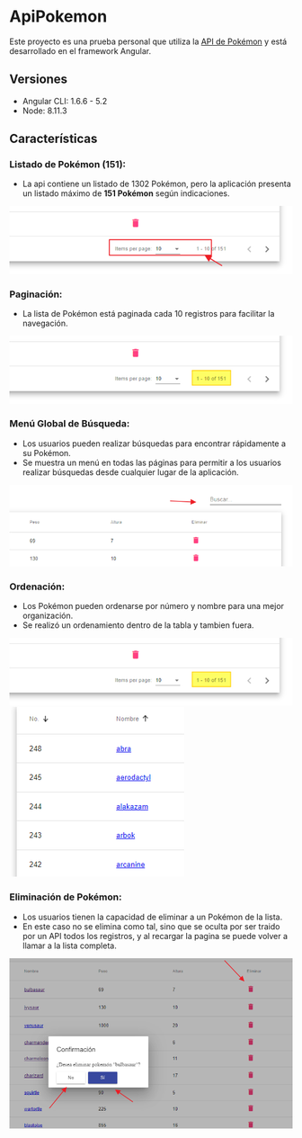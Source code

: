 # ApiPokemon

Este proyecto es una prueba personal que utiliza la [API de Pokémon](https://pokeapi.co) y está desarrollado en el framework Angular.

## Versiones

- Angular CLI: 1.6.6 - 5.2
- Node: 8.11.3

## Características

### Listado de Pokémon (151):
- La api contiene un listado de 1302 Pokémon, pero la aplicación presenta un listado máximo de **151 Pokémon** según indicaciones.

![Listado de Pokémon](./src/assets/img/img1.png)

### Paginación:
- La lista de Pokémon está paginada cada 10 registros para facilitar la navegación.

![Paginación](./src/assets/img/img2.png)

### Menú Global de Búsqueda:
- Los usuarios pueden realizar búsquedas para encontrar rápidamente a su Pokémon.
- Se muestra un menú en todas las páginas para permitir a los usuarios realizar búsquedas desde cualquier lugar de la aplicación.

![Búsqueda](./src/assets/img/img6.png)

### Ordenación:
- Los Pokémon pueden ordenarse por número y nombre para una mejor organización.
- Se realizó un ordenamiento dentro de la tabla y tambien fuera.

![Ordenación_1](./src/assets/img/img2.png)
![Ordenación_2](./src/assets/img/img4.png)

### Eliminación de Pokémon:
- Los usuarios tienen la capacidad de eliminar a un Pokémon de la lista.
- En este caso no se elimina como tal, sino que se oculta por ser traido por un API todos los registros, y al recargar la pagina se puede volver a llamar a la lista completa.

![Eliminación](./src/assets/img/img5.png)

